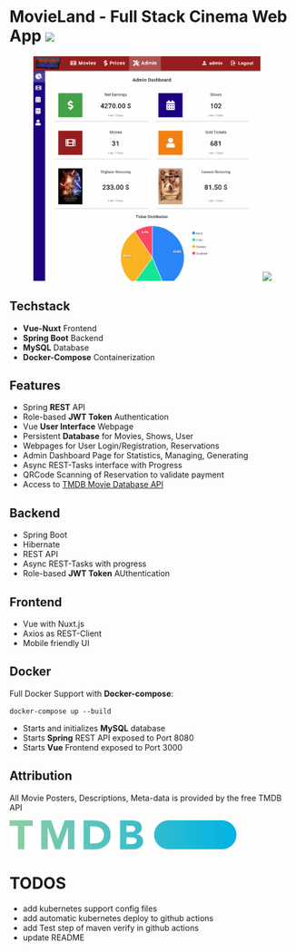 # MovieLand - Full Stack Cinema Web App <img src="https://i.imgur.com/MHO0XoY.png" width="76"> 

<p align="center"><img src="/doc/admin.gif" width="400px" >   <img src="/doc/reservation.gif" width="400px"></p>

## Techstack
* **Vue-Nuxt** Frontend 
* **Spring Boot** Backend
* **MySQL** Database
* **Docker-Compose** Containerization

## Features
* Spring **REST** API
* Role-based **JWT Token** Authentication
* Vue **User Interface** Webpage
* Persistent **Database** for Movies, Shows, User
* Webpages for User Login/Registration, Reservations
* Admin Dashboard Page for Statistics, Managing, Generating
* Async REST-Tasks interface with Progress
* QRCode Scanning of Reservation to validate payment
* Access to <a href="https://developers.themoviedb.org/3" target="_blank">TMDB Movie Database API</a>

## Backend
* Spring Boot
* Hibernate
* REST API
* Async REST-Tasks with progress
* Role-based **JWT Token** AUthentication

## Frontend
* Vue with Nuxt.js
* Axios as REST-Client
* Mobile friendly UI

## Docker
Full Docker Support with **Docker-compose**:

    docker-compose up --build
    
* Starts and initializes **MySQL** database
* Starts **Spring** REST API exposed to Port 8080
* Starts **Vue** Frontend exposed to Port 3000

## Attribution
All Movie Posters, Descriptions, Meta-data is provided by the free TMDB API

<img src="/doc/tmdb.svg" width="400px">


# TODOS
* add kubernetes support config files
* add automatic kubernetes deploy to github actions
* add Test step of maven verify in github actions
* update README